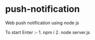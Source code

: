 # push-notification
Web push notification using node js


To start 
Enter :-   1. npm i
            2. node server.js
            
